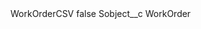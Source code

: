<?xml version="1.0" encoding="UTF-8"?>
<CustomMetadata xmlns="http://soap.sforce.com/2006/04/metadata" xmlns:xsi="http://www.w3.org/2001/XMLSchema-instance" xmlns:xsd="http://www.w3.org/2001/XMLSchema">
    <label>WorkOrderCSV</label>
    <protected>false</protected>
    <values>
        <field>Sobject__c</field>
        <value xsi:type="xsd:string">WorkOrder</value>
    </values>
</CustomMetadata>
